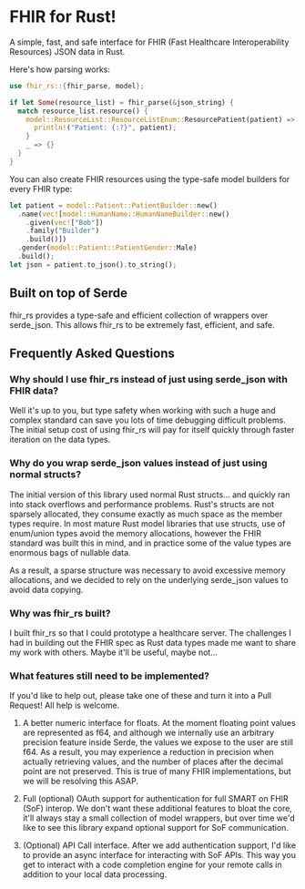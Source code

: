 # FHIR for Rust!

A simple, fast, and safe interface for FHIR (Fast Healthcare Interoperability Resources) JSON data in Rust.

Here's how parsing works:

```rust
use fhir_rs::{fhir_parse, model};

if let Some(resource_list) = fhir_parse(&json_string) {
  match resource_list.resource() {
    model::ResourceList::ResourceListEnum::ResourcePatient(patient) => {
      println!("Patient: {:?}", patient);
    }
    _ => {}
  }
}
```

You can also create FHIR resources using the type-safe model builders for every FHIR type:

```rust
let patient = model::Patient::PatientBuilder::new()
  .name(vec![model::HumanName::HumanNameBuilder::new()
    .given(vec!["Bob"])
    .family("Builder")
    .build()])
  .gender(model::Patient::PatientGender::Male)
  .build();
let json = patient.to_json().to_string();
```

## Built on top of Serde

fhir_rs provides a type-safe and efficient collection of wrappers over serde_json. This allows fhir_rs to be extremely fast, efficient, and safe. 

## Frequently Asked Questions

### Why should I use fhir_rs instead of just using serde_json with FHIR data?

Well it's up to you, but type safety when working with such a huge and complex standard can save you lots of time debugging difficult problems. The initial setup cost of using fhir_rs will pay for itself quickly through faster iteration on the data types.

### Why do you wrap serde_json values instead of just using normal structs?

The initial version of this library used normal Rust structs... and quickly ran into stack overflows and performance problems. Rust's structs are not sparsely allocated, they consume exactly as much space as the member types require. In most mature Rust model libraries that use structs, use of enum/union types avoid the memory allocations, however the FHIR standard was built this in mind, and in practice some of the value types are enormous bags of nullable data.

As a result, a sparse structure was necessary to avoid excessive memory allocations, and we decided to rely on the underlying serde_json values to avoid data copying.

### Why was fhir_rs built?

I built fhir_rs so that I could prototype a healthcare server. The challenges I had in building out the FHIR spec as Rust data types made me want to share my work with others. Maybe it'll be useful, maybe not...

### What features still need to be implemented?

If you'd like to help out, please take one of these and turn it into a Pull Request! All help is welcome.

1. A better numeric interface for floats. At the moment floating point values are represented as f64, and although we internally use an arbitrary precision feature inside Serde, the values we expose to the user are still f64. As a result, you may experience a reduction in precision when actually retrieving values, and the number of places after the decimal point are not preserved. This is true of many FHIR implementations, but we will be resolving this ASAP.

2. Full (optional) OAuth support for authentication for full SMART on FHIR (SoF) interop. We don't want these additional features to bloat the core, it'll always stay a small collection of model wrappers, but over time we'd like to see this library expand optional support for SoF communication.

3. (Optional) API Call interface. After we add authentication support, I'd like to provide an async interface for interacting with SoF APIs. This way you get to interact with a code completion engine for your remote calls in addition to your local data processing.